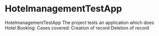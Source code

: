 # HotelmanagementTestApp
HotelmanagementTestApp
The project tests an application which does Hotel Booking:
Cases covered:
Creation of record
Deletion of record

